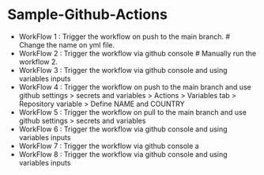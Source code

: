 # Sample-Github-Actions

* WorkFlow 1 : Trigger the workflow on push to the main branch.
                # Change the name on yml file.
* WorkFlow 2 : Trigger the workflow via github console
                # Manually run the workflow 2.
* WorkFlow 3 : Trigger the workflow via github console and using variables inputs
* WorkFlow 4 : Trigger the workflow on push to the main branch and use github settings > secrets and variables >
               Actions > Variables tab > Repository variable > Define NAME and COUNTRY
* WorkFlow 5 : Trigger the workflow on pull to the main branch and use github settings > secrets and variables
* WorkFlow 6 : Trigger the workflow via github console and using variables inputs
* WorkFlow 7 : Trigger the workflow via github console a
* WorkFlow 8 : Trigger the workflow via github console and using variables inputs
